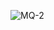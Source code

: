 ![MQ-2](https://github.com/Brandon-SR/Sensores_R2/assets/132231023/7faf553a-c4c5-4817-af27-5a30dda0a792)
